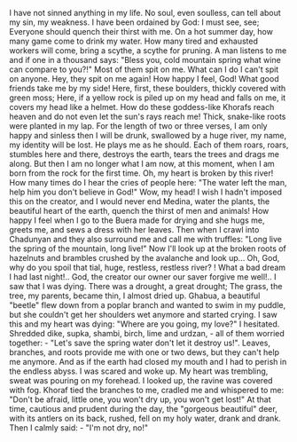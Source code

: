 I have not sinned anything in my life. 
No soul, even soulless, can tell about my sin, my weakness.
I have been ordained by God: I must see, see; Everyone should quench their thirst with me. 
On a hot summer day, how many game come to drink my water. 
How many tired and exhausted workers will come, bring a scythe, a scythe for pruning. 
A man listens to me and if one in a thousand says: "Bless you, cold mountain spring
what wine can compare to you?!" 
Most of them spit on me. 
What can I do
I can't spit on anyone. 
Hey, they spit on me again! 
How happy I feel, God! 
What good friends take me by my side! 
Here, first, these boulders, thickly covered with green moss; Here, if a yellow rock is piled up on my head and falls on me, it covers my head like a helmet. 
How do these goddess-like Khorafs reach heaven and do not even let the sun's rays reach me! 
Thick, snake-like roots were planted in my lap. 
For the length of two or three verses, I am only happy and sinless
then I will be drunk, swallowed by a huge river, my name, my identity will be lost. 
He plays me as he should. Each of them roars, roars, stumbles here and there, destroys the earth, tears the trees and drags me along. 
But then I am no longer what I am now, at this moment, when I am born from the rock for the first time.
Oh, my heart is broken by this river! 
How many times do I hear the cries of people here: "The water left the man, help him
you don't believe in God!" 
Wow, my head!
I wish I hadn't imposed this on the creator, and I would never end Medina, water the plants, the beautiful heart of the earth, quench the thirst of men and animals! 
How happy I feel when I go to the Buera made for drying and she hugs me, greets me, and sews a dress with her leaves. 
Then when I crawl into Chadunyan and they also surround me and call me with truffles: "Long live the spring of the mountain, long live!" 
Now I'll look up at the broken roots of hazelnuts and brambles crushed by the avalanche and look up... 
Oh, God, why do you spoil that tial, huge, restless, restless river? ! 
What a bad dream I had last night!.. 
God, the creator
our owner
our saver
forgive me well!.. 
I saw that I was dying. 
There was a drought, a great drought; 
The grass, the tree, my parents, became thin, I almost dried up. 
Ghabua, a beautiful "beetle" flew down from a poplar branch and wanted to swim in my puddle, but she couldn't get her shoulders wet anymore and started crying. 
I saw this and my heart was dying: "Where are you going, my love?" I hesitated. 
Shredded dike, supka, shambi, birch, lime and urdzan, - all of them worried together: - "Let's save the spring water
don't let it destroy us!". 
Leaves, branches, and roots provide me with one or two dews, but they can't help me anymore.
And as if the earth had closed my mouth and I had to perish in the endless abyss. 
I was scared and woke up. 
My heart was trembling, sweat was pouring on my forehead. 
I looked up, the ravine was covered with fog. 
Khoraf tied the branches to me, cradled me and whispered to me: "Don't be afraid, little one, you won't dry up, you won't get lost!" 
At that time, cautious and prudent during the day, the "gorgeous beautiful" deer, with its antlers on its back, rushed, fell on my holy water, drank and drank. 
Then I calmly said: - "I'm not dry, no!"
